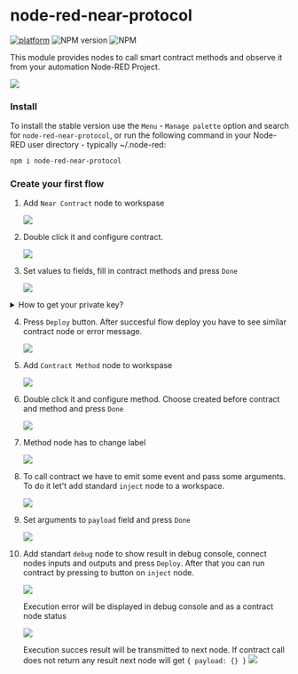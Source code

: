 # node-red-near-protocol

[![platform](https://img.shields.io/badge/platform-Node--RED-red)](https://nodered.org)
![NPM version](https://badge.fury.io/js/node-red-near-protocol.svg)
![NPM](https://img.shields.io/npm/l/node-red-near-protocol)

This module provides nodes to call smart contract methods and observe it from your automation Node-RED Project.

![](./assets/_pallets.png)

### Install

To install the stable version use the `Menu` - `Manage palette` option and search for `node-red-near-protocol`, or run the following command in your Node-RED user directory - typically ~/.node-red:

```bash
npm i node-red-near-protocol
```

### Create your first flow

1. Add `Near Contract` node to workspase

   ![](./assets/1_0_add_Near_Contract_to_flow.png)

2. Double click it and configure contract.

   ![](./assets/1_1_configure_Near_Contract_start.png)

3. Set values to fields, fill in contract methods and press `Done`

   ![](./assets/1_3_configure_Near_Contract_finish.png)

<details><summary>How to get your private key?</summary>
<li>Near Wallet
<p>
Open Browser DevTools go to tab <code>Application</code>, open <code>Local Storage</code> and find private key.
</p>
<img src="./assets/1_2_get_private_key_from_near_wallet.png">
</li>
<li>
Another wallet
<p>
Go to <code>Settings</code> - <code>Backup Account</code> Choose export method <code>Private Key</code>
</p>
</details>

4. Press `Deploy` button. After succesful flow deploy you have to see similar contract node or error message.

   ![](./assets/1_4_configure_Near_Contract_deploy_result.png)

5. Add `Contract Method` node to workspase

   ![](./assets/2_0_add_Contract_Method_to_flow.png)

6. Double click it and configure method. Choose created before contract and method and press `Done`

   ![](./assets/2_1_configure_Contract_Method.png)

7. Method node has to change label

   ![](./assets/2_2_configure_Contract_Method_result.png)

8. To call contract we have to emit some event and pass some arguments. To do it let't add standard `inject` node to a workspace.

   ![](./assets/3_0_add_inject_node_to_flow.png)

9. Set arguments to `payload` field and press `Done`

   ![](./assets/3_1_configure_inject_node.png)

10. Add standart `debug` node to show result in debug console, connect nodes inputs and outputs and press `Deploy`. After that you can run contract by pressing to button on `inject` node.

    ![](./assets/_execution.png)

    Execution error will be displayed in debug console and as a contract node status

    ![](./assets/_execution_error.png)

    Execution succes result will be transmitted to next node. If contract call does not return any result next node will get `{ payload: {} }`
    ![](./assets/_completed.png)
